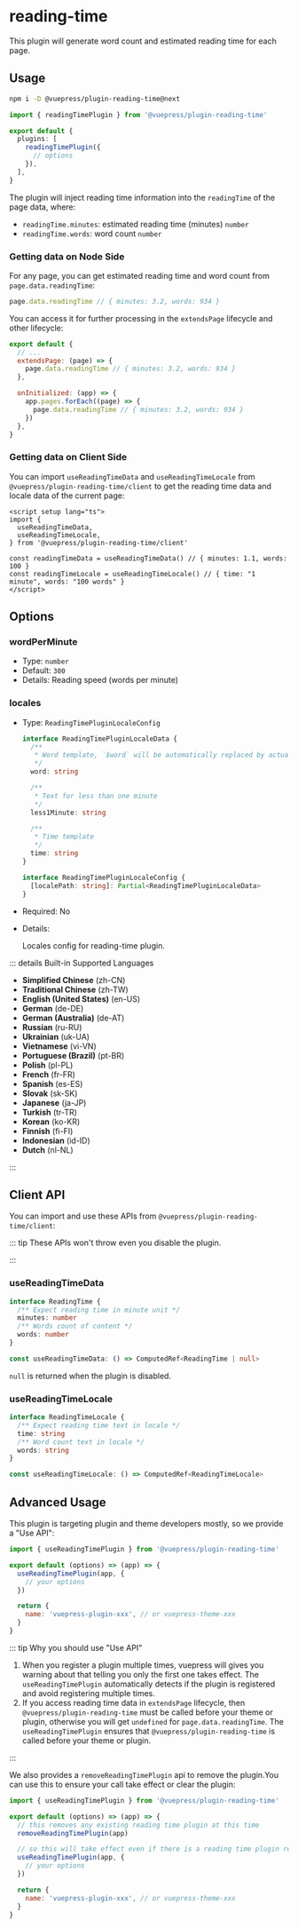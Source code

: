 # reading-time

<NpmBadge package="@vuepress/plugin-reading-time" />

This plugin will generate word count and estimated reading time for each page.

## Usage

```bash
npm i -D @vuepress/plugin-reading-time@next
```

```ts
import { readingTimePlugin } from '@vuepress/plugin-reading-time'

export default {
  plugins: [
    readingTimePlugin({
      // options
    }),
  ],
}
```

The plugin will inject reading time information into the `readingTime` of the page data, where:

- `readingTime.minutes`: estimated reading time (minutes) `number`
- `readingTime.words`: word count `number`

### Getting data on Node Side

For any page, you can get estimated reading time and word count from `page.data.readingTime`:

```ts
page.data.readingTime // { minutes: 3.2, words: 934 }
```

You can access it for further processing in the `extendsPage` lifecycle and other lifecycle:

```js
export default {
  // ...
  extendsPage: (page) => {
    page.data.readingTime // { minutes: 3.2, words: 934 }
  },

  onInitialized: (app) => {
    app.pages.forEach((page) => {
      page.data.readingTime // { minutes: 3.2, words: 934 }
    })
  },
}
```

### Getting data on Client Side

You can import `useReadingTimeData` and `useReadingTimeLocale` from `@vuepress/plugin-reading-time/client` to get the reading time data and locale data of the current page:

```vue
<script setup lang="ts">
import {
  useReadingTimeData,
  useReadingTimeLocale,
} from '@vuepress/plugin-reading-time/client'

const readingTimeData = useReadingTimeData() // { minutes: 1.1, words: 100 }
const readingTimeLocale = useReadingTimeLocale() // { time: "1 minute", words: "100 words" }
</script>
```

## Options

### wordPerMinute

- Type: `number`
- Default: `300`
- Details:
  Reading speed (words per minute)

### locales

- Type: `ReadingTimePluginLocaleConfig`

  ```ts
  interface ReadingTimePluginLocaleData {
    /**
     * Word template, `$word` will be automatically replaced by actual words
     */
    word: string

    /**
     * Text for less than one minute
     */
    less1Minute: string

    /**
     * Time template
     */
    time: string
  }

  interface ReadingTimePluginLocaleConfig {
    [localePath: string]: Partial<ReadingTimePluginLocaleData>
  }
  ```

- Required: No

- Details:

  Locales config for reading-time plugin.

::: details Built-in Supported Languages

- **Simplified Chinese** (zh-CN)
- **Traditional Chinese** (zh-TW)
- **English (United States)** (en-US)
- **German** (de-DE)
- **German (Australia)** (de-AT)
- **Russian** (ru-RU)
- **Ukrainian** (uk-UA)
- **Vietnamese** (vi-VN)
- **Portuguese (Brazil)** (pt-BR)
- **Polish** (pl-PL)
- **French** (fr-FR)
- **Spanish** (es-ES)
- **Slovak** (sk-SK)
- **Japanese** (ja-JP)
- **Turkish** (tr-TR)
- **Korean** (ko-KR)
- **Finnish** (fi-FI)
- **Indonesian** (id-ID)
- **Dutch** (nl-NL)

:::

## Client API

You can import and use these APIs from `@vuepress/plugin-reading-time/client`:

::: tip These APIs won't throw even you disable the plugin.

:::

### useReadingTimeData

```ts
interface ReadingTime {
  /** Expect reading time in minute unit */
  minutes: number
  /** Words count of content */
  words: number
}

const useReadingTimeData: () => ComputedRef<ReadingTime | null>
```

`null` is returned when the plugin is disabled.

### useReadingTimeLocale

```ts
interface ReadingTimeLocale {
  /** Expect reading time text in locale */
  time: string
  /** Word count text in locale */
  words: string
}

const useReadingTimeLocale: () => ComputedRef<ReadingTimeLocale>
```

## Advanced Usage

This plugin is targeting plugin and theme developers mostly, so we provide a "Use API":

```js title="your plugin or theme entry"
import { useReadingTimePlugin } from '@vuepress/plugin-reading-time'

export default (options) => (app) => {
  useReadingTimePlugin(app, {
    // your options
  })

  return {
    name: 'vuepress-plugin-xxx', // or vuepress-theme-xxx
  }
}
```

::: tip Why you should use "Use API"

1. When you register a plugin multiple times, vuepress will gives you warning about that telling you only the first one takes effect. The `useReadingTimePlugin` automatically detects if the plugin is registered and avoid registering multiple times.
1. If you access reading time data in `extendsPage` lifecycle, then `@vuepress/plugin-reading-time` must be called before your theme or plugin, otherwise you will get `undefined` for `page.data.readingTime`. The `useReadingTimePlugin` ensures that `@vuepress/plugin-reading-time` is called before your theme or plugin.

:::

We also provides a `removeReadingTimePlugin` api to remove the plugin.You can use this to ensure your call take effect or clear the plugin:

```js title="your plugin or theme entry"
import { useReadingTimePlugin } from '@vuepress/plugin-reading-time'

export default (options) => (app) => {
  // this removes any existing reading time plugin at this time
  removeReadingTimePlugin(app)

  // so this will take effect even if there is a reading time plugin registered before
  useReadingTimePlugin(app, {
    // your options
  })

  return {
    name: 'vuepress-plugin-xxx', // or vuepress-theme-xxx
  }
}
```
